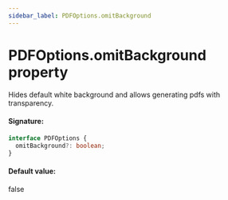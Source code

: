 ```yaml
---
sidebar_label: PDFOptions.omitBackground
---
```


# PDFOptions.omitBackground property

Hides default white background and allows generating pdfs with transparency.

#### Signature:

```typescript
interface PDFOptions {
  omitBackground?: boolean;
}
```

#### Default value:

false
